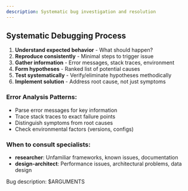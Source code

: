 ```yaml
---
description: Systematic bug investigation and resolution
---
```


## Systematic Debugging Process

1. **Understand expected behavior** - What should happen?
2. **Reproduce consistently** - Minimal steps to trigger issue
3. **Gather information** - Error messages, stack traces, environment
4. **Form hypotheses** - Ranked list of potential causes
5. **Test systematically** - Verify/eliminate hypotheses methodically
6. **Implement solution** - Address root cause, not just symptoms

### Error Analysis Patterns:
- Parse error messages for key information
- Trace stack traces to exact failure points
- Distinguish symptoms from root causes
- Check environmental factors (versions, configs)

### When to consult specialists:
- **researcher**: Unfamiliar frameworks, known issues, documentation
- **design-architect**: Performance issues, architectural problems, data design

Bug description: $ARGUMENTS